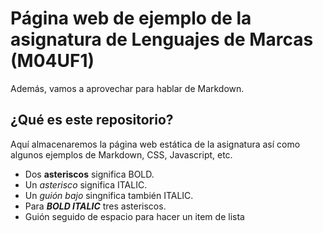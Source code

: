 




# Página web de ejemplo de la asignatura de Lenguajes de Marcas (M04UF1)

Además, vamos a aprovechar para hablar de Markdown.

## ¿Qué es este repositorio?

Aquí almacenaremos la página web estática de la asignatura así como algunos ejemplos de Markdown, CSS, Javascript, etc.

- Dos **asteriscos** significa BOLD.
- Un *asterisco* significa ITALIC.
- Un _guión bajo_ singnifica también ITALIC.
- Para ***BOLD ITALIC*** tres asteriscos.
- Guión seguido de espacio para hacer un item de lista
